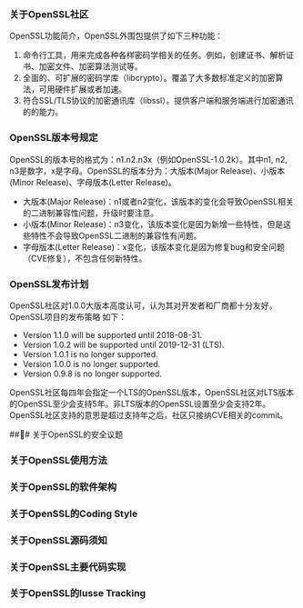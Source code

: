 ### 关于OpenSSL社区
OpenSSL功能简介，OpenSSL外围包提供了如下三种功能：
1. 命令行工具，用来完成各种各样密码学相关的任务。例如，创建证书、解析证书、加密文件、加密算法测试等。
2. 全面的、可扩展的密码学库（libcrypto）。覆盖了大多数标准定义的加密算法，可用硬件扩展或者加速。
3. 符合SSL/TLS协议的加密通讯库（libssl）。提供客户端和服务端进行加密通讯的的能力。

### OpenSSL版本号规定
OpenSSL的版本号的格式为：n1.n2.n3x（例如OpenSSL-1.0.2k）。其中n1, n2, n3是数字，x是字母。OpenSSL的版本分为：大版本(Major Release)、小版本(Minor Release)、字母版本(Letter Release)。
* 大版本(Major Release)：n1或者n2变化，该版本的变化会导致OpenSSL相关的二进制兼容性问题，升级时要注意。
* 小版本(Minor Release)：n3变化，该版本变化是因为新增一些特性，但是这些特性不会导致OpenSSL二进制的兼容性有问题。
* 字母版本(Letter Release)：x变化，该版本变化是因为修复bug和安全问题（CVE修复），不包含任何新特性。

### OpenSSL发布计划
OpenSSL社区对1.0.0大版本高度认可，认为其对开发者和厂商都十分友好。OpenSSL项目的发布策略 如下：
* Version 1.1.0 will be supported until 2018-08-31.
* Version 1.0.2 will be supported until 2019-12-31 (LTS).
* Version 1.0.1 is no longer supported.
* Version 1.0.0 is no longer supported.
* Version 0.9.8 is no longer supported.

OpenSSL社区每四年会指定一个LTS的OpenSSL版本，OpenSSL社区对LTS版本的OpenSSL至少会支持5年。非LTS版本的OpenSSL设置至少会支持2年。OpenSSL社区支持的意思是超过支持年之后，社区只接纳CVE相关的commit。

### 关于OpenSSL的安全议题

### 关于OpenSSL使用方法

### 关于OpenSSL的软件架构

### 关于OpenSSL的Coding Style

### 关于OpenSSL源码须知

### 关于OpenSSL主要代码实现

### 关于OpenSSL的Iusse Tracking